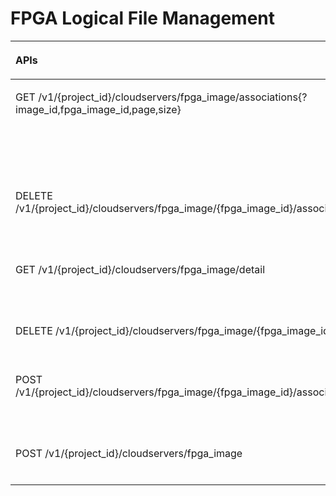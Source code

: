 # FPGA Logical File Management<a name="EN-US_TOPIC_0132778339"></a>

<a name="table141517564301"></a>
<table><thead align="left"><tr id="row8415105683017"><th class="cellrowborder" valign="top" width="35.901926444833634%" id="mcps1.1.4.1.1"><p id="p15415105620309"><a name="p15415105620309"></a><a name="p15415105620309"></a>APIs</p>
</th>
<th class="cellrowborder" valign="top" width="32.95163680452647%" id="mcps1.1.4.1.2"><p id="p10605125713535"><a name="p10605125713535"></a><a name="p10605125713535"></a>Permissions</p>
</th>
<th class="cellrowborder" valign="top" width="31.146436750639907%" id="mcps1.1.4.1.3"><p id="p194156565302"><a name="p194156565302"></a><a name="p194156565302"></a>Actions</p>
</th>
</tr>
</thead>
<tbody><tr id="row2651640102215"><td class="cellrowborder" valign="top" width="35.901926444833634%" headers="mcps1.1.4.1.1 "><p id="p1516821032316"><a name="p1516821032316"></a><a name="p1516821032316"></a>GET /v1/{project_id}/cloudservers/fpga_image/associations{?image_id,fpga_image_id,page,size}</p>
</td>
<td class="cellrowborder" valign="top" width="32.95163680452647%" headers="mcps1.1.4.1.2 "><p id="p958218610428"><a name="p958218610428"></a><a name="p958218610428"></a>Querying Associations Between an FPGA Image and an ECS Image</p>
</td>
<td class="cellrowborder" valign="top" width="31.146436750639907%" headers="mcps1.1.4.1.3 "><a name="ul21681105233"></a><a name="ul21681105233"></a><ul id="ul21681105233"><li>ecs:cloudServerFpgaImages:getRelations</li></ul>
</td>
</tr>
<tr id="row876855342215"><td class="cellrowborder" valign="top" width="35.901926444833634%" headers="mcps1.1.4.1.1 "><p id="p111681310102310"><a name="p111681310102310"></a><a name="p111681310102310"></a>DELETE /v1/{project_id}/cloudservers/fpga_image/{fpga_image_id}/association</p>
</td>
<td class="cellrowborder" valign="top" width="32.95163680452647%" headers="mcps1.1.4.1.2 "><p id="p1758286104210"><a name="p1758286104210"></a><a name="p1758286104210"></a>Disassociating an FPGA Image from an ECS Image</p>
</td>
<td class="cellrowborder" valign="top" width="31.146436750639907%" headers="mcps1.1.4.1.3 "><a name="ul151681010152313"></a><a name="ul151681010152313"></a><ul id="ul151681010152313"><li>ecs:cloudServerFpgaImages:unrelate</li></ul>
</td>
</tr>
<tr id="row1053216597228"><td class="cellrowborder" valign="top" width="35.901926444833634%" headers="mcps1.1.4.1.1 "><p id="p181681910192315"><a name="p181681910192315"></a><a name="p181681910192315"></a>GET /v1/{project_id}/cloudservers/fpga_image/detail</p>
</td>
<td class="cellrowborder" valign="top" width="32.95163680452647%" headers="mcps1.1.4.1.2 "><p id="p658212624218"><a name="p658212624218"></a><a name="p658212624218"></a>Viewing Details of FPGA Images</p>
</td>
<td class="cellrowborder" valign="top" width="31.146436750639907%" headers="mcps1.1.4.1.3 "><a name="ul5168910122319"></a><a name="ul5168910122319"></a><ul id="ul5168910122319"><li>ecs:cloudServerFpgaImages:list</li></ul>
</td>
</tr>
<tr id="row17471104342218"><td class="cellrowborder" valign="top" width="35.901926444833634%" headers="mcps1.1.4.1.1 "><p id="p616891020237"><a name="p616891020237"></a><a name="p616891020237"></a>DELETE /v1/{project_id}/cloudservers/fpga_image/{fpga_image_id}</p>
</td>
<td class="cellrowborder" valign="top" width="32.95163680452647%" headers="mcps1.1.4.1.2 "><p id="p8522122481317"><a name="p8522122481317"></a><a name="p8522122481317"></a>Deleting an FPGA Image</p>
</td>
<td class="cellrowborder" valign="top" width="31.146436750639907%" headers="mcps1.1.4.1.3 "><a name="ul416831042313"></a><a name="ul416831042313"></a><ul id="ul416831042313"><li>ecs:cloudServerFpgaImages:delete</li></ul>
</td>
</tr>
<tr id="row152011446132211"><td class="cellrowborder" valign="top" width="35.901926444833634%" headers="mcps1.1.4.1.1 "><p id="p10168171072318"><a name="p10168171072318"></a><a name="p10168171072318"></a>POST /v1/{project_id}/cloudservers/fpga_image/{fpga_image_id}/association</p>
</td>
<td class="cellrowborder" valign="top" width="32.95163680452647%" headers="mcps1.1.4.1.2 "><p id="p15583106164215"><a name="p15583106164215"></a><a name="p15583106164215"></a>Associating an FPGA Image with an ECS Image</p>
</td>
<td class="cellrowborder" valign="top" width="31.146436750639907%" headers="mcps1.1.4.1.3 "><a name="ul1616841011231"></a><a name="ul1616841011231"></a><ul id="ul1616841011231"><li>ecs:cloudServerFpgaImages:relate</li></ul>
</td>
</tr>
<tr id="row137161050132212"><td class="cellrowborder" valign="top" width="35.901926444833634%" headers="mcps1.1.4.1.1 "><p id="p616810109231"><a name="p616810109231"></a><a name="p616810109231"></a>POST /v1/{project_id}/cloudservers/fpga_image</p>
</td>
<td class="cellrowborder" valign="top" width="32.95163680452647%" headers="mcps1.1.4.1.2 "><p id="p05830634217"><a name="p05830634217"></a><a name="p05830634217"></a>Registering an FPGA Image</p>
</td>
<td class="cellrowborder" valign="top" width="31.146436750639907%" headers="mcps1.1.4.1.3 "><a name="ul15168410192311"></a><a name="ul15168410192311"></a><ul id="ul15168410192311"><li>ecs:cloudServerFpgaImages:register</li></ul>
</td>
</tr>
</tbody>
</table>

